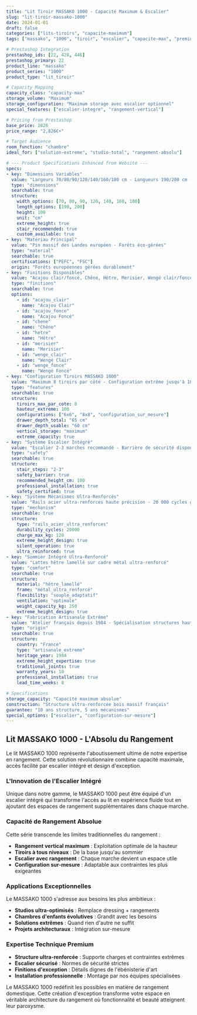 ```yaml
---
title: "Lit Tiroir MASSAKO 1000 - Capacité Maximum & Escalier"
slug: "lit-tiroir-massako-1000"
date: 2024-01-01
draft: false
categories: ["lits-tiroirs", "capacite-maximum"]
tags: ["massako", "1000", "tiroir", "escalier", "capacite-max", "premium"]

# Prestashop Integration
prestashop_ids: [22, 428, 446]
prestashop_primary: 22
product_line: "massako"
product_series: "1000"
product_type: "lit_tiroir"

# Capacity Mapping
capacity_class: "capacity-max"
storage_volume: "Maximum"
storage_configuration: "Maximum storage avec escalier optionnel"
special_features: ["escalier-integre", "rangement-vertical"]

# Pricing from Prestashop
base_price: 2826
price_range: "2,826€+"

# Target Audience
room_function: "chambre"
ideal_for: ["solution-extreme", "studio-total", "rangement-absolu"]

# --- Product Specifications Enhanced from Website ---
specs:
- key: "Dimensions Variables"
  value: "Largeurs 70/80/90/120/140/160/180 cm - Longueurs 190/200 cm - Hauteur 100 cm"
  type: "dimensions"
  searchable: true
  structure:
    width_options: [70, 80, 90, 120, 140, 160, 180]
    length_options: [190, 200]
    height: 100
    unit: "cm"
    extreme_height: true
    stair_recommended: true
    custom_available: true
- key: "Matériau Principal"
  value: "Pin massif des Landes européen - Forêts éco-gérées"
  type: "material"
  searchable: true
  certifications: ["PEFC", "FSC"]
  origin: "Forêts européennes gérées durablement"
- key: "Finitions Disponibles"
  value: "Acajou clair/foncé, Chêne, Hêtre, Merisier, Wengé clair/foncé"
  type: "finitions"
  searchable: true
  options:
    - id: "acajou_clair"
      name: "Acajou Clair"
    - id: "acajou_fonce"
      name: "Acajou Foncé"
    - id: "chene"
      name: "Chêne"
    - id: "hetre"
      name: "Hêtre"
    - id: "merisier"
      name: "Merisier"
    - id: "wenge_clair"
      name: "Wengé Clair"
    - id: "wenge_fonce"
      name: "Wengé Foncé"
- key: "Configuration Tiroirs MASSAKO 1000"
  value: "Maximum 8 tiroirs par côté - Configuration extrême jusqu'à 100 cm de hauteur"
  type: "features"
  searchable: true
  structure:
    tiroirs_max_par_cote: 8
    hauteur_extreme: 100
    configurations: ["6x6", "8x8", "configuration_sur_mesure"]
    drawer_depth_total: "65 cm"
    drawer_depth_usable: "60 cm"
    vertical_storage: "maximum"
    extreme_capacity: true
- key: "Système Escalier Intégré"
  value: "Escalier 2-3 marches recommandé - Barrière de sécurité disponible"
  type: "safety"
  searchable: true
  structure:
    stair_steps: "2-3"
    safety_barrier: true
    recommended_height_cm: 100
    professional_installation: true
    safety_certified: true
- key: "Système Mécanismes Ultra-Renforcés"
  value: "Rails acier ultra-renforcés haute précision - 20 000 cycles garantis"
  type: "mechanism"
  searchable: true
  structure:
    type: "rails_acier_ultra_renforces"
    durability_cycles: 20000
    charge_max_kg: 120
    extreme_height_design: true
    silent_operation: true
    ultra_reinforced: true
- key: "Sommier Intégré Ultra-Renforcé"
  value: "Lattes hêtre lamellé sur cadre métal ultra-renforcé"
  type: "comfort"
  searchable: true
  structure:
    material: "hêtre_lamellé"
    frame: "métal_ultra_renforcé"
    flexibility: "souple_adaptatif"
    ventilation: "optimale"
    weight_capacity_kg: 250
    extreme_height_design: true
- key: "Fabrication Artisanale Extrême"
  value: "Atelier français depuis 1984 - Spécialisation structures hautes"
  type: "origin"
  searchable: true
  structure:
    country: "France"
    type: "artisanale_extreme"
    heritage_year: 1984
    extreme_height_expertise: true
    traditional_joints: true
    warranty_years: 10
    professional_installation: true
    lead_time_weeks: 8

# Specifications
storage_capacity: "Capacité maximum absolue"
construction: "Structure ultra-renforcée bois massif français"
guarantee: "10 ans structure, 5 ans mécanismes"
special_options: ["escalier", "configuration-sur-mesure"]
---
```


## Lit MASSAKO 1000 - L'Absolu du Rangement

Le lit MASSAKO 1000 représente l'aboutissement ultime de notre expertise en rangement. Cette solution révolutionnaire combine capacité maximale, accès facilité par escalier intégré et design d'exception.

### L'Innovation de l'Escalier Intégré

Unique dans notre gamme, le MASSAKO 1000 peut être équipé d'un escalier intégré qui transforme l'accès au lit en expérience fluide tout en ajoutant des espaces de rangement supplémentaires dans chaque marche.

### Capacité de Rangement Absolue

Cette série transcende les limites traditionnelles du rangement :
- **Rangement vertical maximum** : Exploitation optimale de la hauteur
- **Tiroirs à tous niveaux** : De la base jusqu'au sommier
- **Escalier avec rangement** : Chaque marche devient un espace utile
- **Configuration sur-mesure** : Adaptable aux contraintes les plus exigeantes

### Applications Exceptionnelles

Le MASSAKO 1000 s'adresse aux besoins les plus ambitieux :
- **Studios ultra-optimisés** : Remplace dressing + rangements
- **Chambres d'enfants évolutives** : Grandit avec les besoins
- **Solutions extrêmes** : Quand rien d'autre ne suffit
- **Projets architecturaux** : Intégration sur-mesure

### Expertise Technique Premium

- **Structure ultra-renforcée** : Supporte charges et contraintes extrêmes
- **Escalier sécurisé** : Normes de sécurité strictes
- **Finitions d'exception** : Détails dignes de l'ébénisterie d'art
- **Installation professionnelle** : Montage par nos équipes spécialisées

Le MASSAKO 1000 redéfinit les possibles en matière de rangement domestique. Cette création d'exception transforme votre espace en véritable architecture du rangement où fonctionnalité et beauté atteignent leur paroxysme.